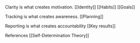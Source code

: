
Clarity is what creates motivation.
[[Identity]]
[[Habits]]
[[Goals]]

Tracking is what creates awareness.
[[Planning]]

Reporting is what creates accountability
[[Key results]]

References
[[Self-Determination Theory]]